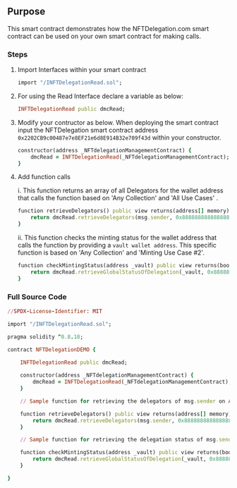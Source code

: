 ## Purpose

This smart contract demonstrates how the NFTDelegation.com smart contract can be used on your own smart contract for making calls.

### Steps

1. Import Interfaces within your smart contract
    ```ruby
    import "/INFTDelegationRead.sol";
    ```

2. For using the Read Interface declare a variable as below:
    ```ruby
    INFTDelegationRead public dmcRead;
    ```

2. Modify your contructor as below. When deploying the smart contract input the NFTDelegation smart contract address `0x2202CB9c00487e7e8EF21e6d8E914B32e709f43d` within your constructor.
    ```ruby
    constructor(address _NFTdelegationManagementContract) {
        dmcRead = INFTDelegationRead(_NFTdelegationManagementContract);
    }
    ```

3. Add function calls

    i. This function returns an array of all Delegators for the wallet address that calls the function based on 'Any Collection' and 'All Use Cases' .
    ```ruby
    function retrieveDelegators() public view returns(address[] memory) {
        return dmcRead.retrieveDelegators(msg.sender, 0x8888888888888888888888888888888888888888, 1);
    }
    ```
    ii. This function checks the minting status for the wallet address that calls the function by providing a `vault wallet address`. This specific function is based on 'Any Collection' and 'Minting Use Case #2'.
    ```ruby
    function checkMintingStatus(address _vault) public view returns(bool) {
        return dmcRead.retrieveGlobalStatusOfDelegation(_vault, 0x8888888888888888888888888888888888888888, msg.sender, 2);
    }
    ```

### Full Source Code

```ruby
//SPDX-License-Identifier: MIT

import "/INFTDelegationRead.sol";

pragma solidity ^0.8.18;

contract NFTDelegationDEMO {
    
    INFTDelegationRead public dmcRead;

    constructor(address _NFTdelegationManagementContract) {
        dmcRead = INFTDelegationRead(_NFTdelegationManagementContract);
    }

    // Sample function for retrieving the delegators of msg.sender on Any collection for Any Use case

    function retrieveDelegators() public view returns(address[] memory) {
        return dmcRead.retrieveDelegators(msg.sender, 0x8888888888888888888888888888888888888888, 1);
    }

    // Sample function for retrieving the delegation status of msg.sender given a Delegator address

    function checkMintingStatus(address _vault) public view returns(bool) {
        return dmcRead.retrieveGlobalStatusOfDelegation(_vault, 0x8888888888888888888888888888888888888888, msg.sender, 2);
    }

}
```

